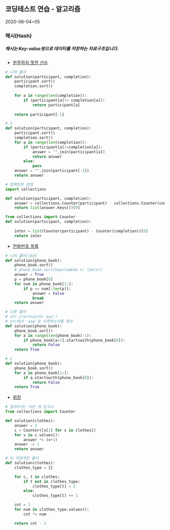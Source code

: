 ## 코딩테스트 연습 - 알고리즘



2020-06-04~05

### 해시(Hash)

##### 해시는 Key-value쌍으로 데이터를 저장하는 자료구조입니다.



* [완주하지 못한 선수](https://programmers.co.kr/learn/courses/30/lessons/42576)

```python
# 나의 풀이
def solution(participant, completion):    
    participant.sort()
    completion.sort()
    
    for a in range(len(completion)):       
        if (participant[a]!= completion[a]):
            return participant[a]
    
    return participant[-1]

# 2
def solution(participant, completion):    
    participant.sort()
    completion.sort()
    for a in range(len(completion)):       
        if (participant[a]!=completion[a]):          
            answer = "".join(participant[a])
            return answer
        else:
            pass
    answer = "".join(participant[-1])
    return answer
```

```python
# 컴팩트한 방법
import collections

def solution(participant, completion):
    answer = collections.Counter(participant) - collections.Counter(completion)
    return list(answer.keys())[0]
```

```python
from collections import Counter
def solution(participant, completion):
    
    inter = list(Counter(participant) - Counter(completion))[0]
    return inter
```



* [전화번호 목록](https://programmers.co.kr/learn/courses/30/lessons/42577)

```python
# 나의 풀이(성공)
def solution(phone_book):
    phone_book.sort()
    # phone_book.sort(key=lambda x: len(x))
    answer = True
    p = phone_book[0]
    for num in phone_book[1:]:
        if p == num[:len(p)]:
            answer = False
            break
    return answer
```

```python
# 다른 풀이
# str.startswith('aaa')
# str에서 'aaa'로 시작하는지를 확인
def solution(phone_book):
    phone_book.sort()
    for a in range(len(phone_book)-1):
        if phone_book[a+1].startswith(phone_book[0]):
            return False
    return True

# 2
def solution(phone_book):
    phone_book.sort()
    for a in phone_book[1:]:
        if a.startswith(phone_book[0]):
            return False
    return True
```



* [위장](https://programmers.co.kr/learn/courses/30/lessons/42578)

```python
# 알아두자! 이런 게 있구나
from collections import Counter

def solution(clothes):
    answer = 1
    c = Counter([x[1] for x in clothes])
    for v in c.values():
        answer *= (v+1)
    answer -= 1
    return answer
```

```python
# 더 직관적인 풀이
def solution(clothes):
    clothes_type = {}

    for c, t in clothes:
        if t not in clothes_type:
            clothes_type[t] = 2
        else:
            clothes_type[t] += 1

    cnt = 1
    for num in clothes_type.values():
        cnt *= num

    return cnt - 1
```

